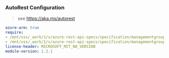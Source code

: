### AutoRest Configuration

> see https://aka.ms/autorest

``` yaml
azure-arm: true
require:
- /mnt/vss/_work/1/s/azure-rest-api-specs/specification/managementgroups/resource-manager/readme.md
- /mnt/vss/_work/1/s/azure-rest-api-specs/specification/managementgroups/resource-manager/readme.go.md
license-header: MICROSOFT_MIT_NO_VERSION
module-version: 1.2.1
```